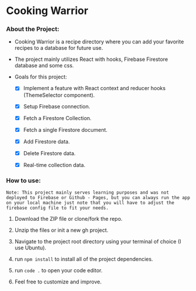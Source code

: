 # Cooking Warrior

### About the Project:

- Cooking Warrior is a recipe directory where you can add your favorite recipes to a database for future use.

- The project mainly utilizes React with hooks, Firebase Firestore database and some css.

- Goals for this project:

  - [x] Implement a feature with React context and reducer hooks (ThemeSelector component).

  - [x] Setup Firebase connection.

  - [x] Fetch a Firestore Collection.

  - [x] Fetch a single Firestore document.

  - [x] Add Firestore data.

  - [x] Delete Firestore data.

  - [x] Real-time collection data.

### How to use:

`Note: This project mainly serves learning purposes and was not deployed to Firebase or Github - Pages, but you can always run the app on your local machine just note that you will have to adjust the firebase config file to fit your needs.`

1. Download the ZIP file or clone/fork the repo.

2. Unzip the files or init a new gh project.

3. Navigate to the project root directory using your terminal of choice (I use Ubuntu).

4. run `npm install` to install all of the project dependencies.

5. run `code .` to open your code editor.

6. Feel free to customize and improve.
